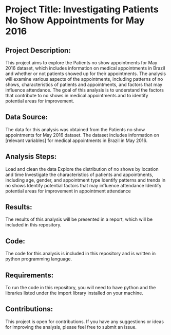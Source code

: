 # Project Title: Investigating Patients No Show Appointments for May 2016

## Project Description:

This project aims to explore the Patients no show appointments for May 2016 dataset, which includes information on medical appointments in Brazil and whether or not patients showed up for their appointments. The analysis will examine various aspects of the appointments, including patterns of no shows, characteristics of patients and appointments, and factors that may influence attendance. The goal of this analysis is to understand the factors that contribute to no shows in medical appointments and to identify potential areas for improvement.

## Data Source:

The data for this analysis was obtained from the Patients no show appointments for May 2016 dataset. The dataset includes information on [relevant variables] for medical appointments in Brazil in May 2016.

## Analysis Steps:

Load and clean the data
Explore the distribution of no shows by location and time
Investigate the characteristics of patients and appointments, including age, gender, and appointment type
Identify patterns and trends in no shows
Identify potential factors that may influence attendance
Identify potential areas for improvement in appointment attendance

## Results:

The results of this analysis will be presented in a report, which will be included in this repository.

## Code:

The code for this analysis is included in this repository and is written in python programming language.

## Requirements:

To run the code in this repository, you will need to have python and the libraries listed under the import library installed on your machine.

## Contributions:

This project is open for contributions. If you have any suggestions or ideas for improving the analysis, please feel free to submit an issue.